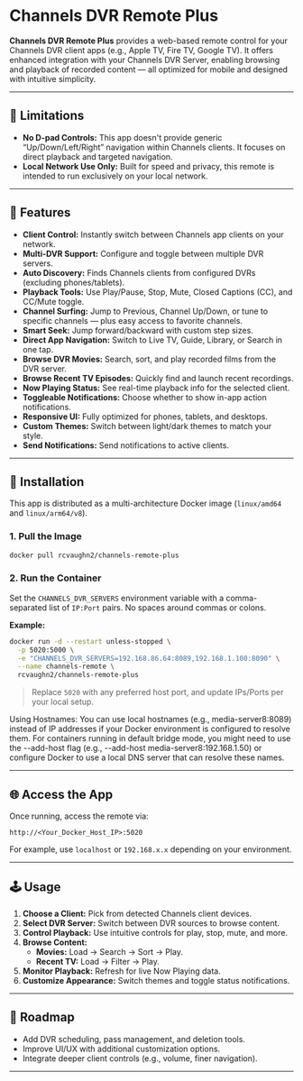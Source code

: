 # **Channels DVR Remote Plus**

**Channels DVR Remote Plus** provides a web-based remote control for your Channels DVR client apps (e.g., Apple TV, Fire TV, Google TV). It offers enhanced integration with your Channels DVR Server, enabling browsing and playback of recorded content — all optimized for mobile and designed with intuitive simplicity.

---

## 🚫 Limitations

- **No D-pad Controls:** This app doesn't provide generic “Up/Down/Left/Right” navigation within Channels clients. It focuses on direct playback and targeted navigation.
- **Local Network Use Only:** Built for speed and privacy, this remote is intended to run exclusively on your local network.

---

## 🎯 Features

- **Client Control:** Instantly switch between Channels app clients on your network.
- **Multi-DVR Support:** Configure and toggle between multiple DVR servers.
- **Auto Discovery:** Finds Channels clients from configured DVRs (excluding phones/tablets).
- **Playback Tools:** Use Play/Pause, Stop, Mute, Closed Captions (CC), and CC/Mute toggle.
- **Channel Surfing:** Jump to Previous, Channel Up/Down, or tune to specific channels — plus easy access to favorite channels.
- **Smart Seek:** Jump forward/backward with custom step sizes.
- **Direct App Navigation:** Switch to Live TV, Guide, Library, or Search in one tap.
- **Browse DVR Movies:** Search, sort, and play recorded films from the DVR server.
- **Browse Recent TV Episodes:** Quickly find and launch recent recordings.
- **Now Playing Status:** See real-time playback info for the selected client.
- **Toggleable Notifications:** Choose whether to show in-app action notifications.
- **Responsive UI:** Fully optimized for phones, tablets, and desktops.
- **Custom Themes:** Switch between light/dark themes to match your style.
- **Send Notifications:** Send notifications to active clients.

---

## 🐳 Installation

This app is distributed as a multi-architecture Docker image (`linux/amd64` and `linux/arm64/v8`).

### 1. Pull the Image
```bash
docker pull rcvaughn2/channels-remote-plus
```

### 2. Run the Container

Set the `CHANNELS_DVR_SERVERS` environment variable with a comma-separated list of `IP:Port` pairs. No spaces around commas or colons.

**Example:**
```bash
docker run -d --restart unless-stopped \
  -p 5020:5000 \
  -e "CHANNELS_DVR_SERVERS=192.168.86.64:8089,192.168.1.100:8090" \
  --name channels-remote \
  rcvaughn2/channels-remote-plus
```

> Replace `5020` with any preferred host port, and update IPs/Ports per your local setup.

Using Hostnames: You can use local hostnames (e.g., media-server8:8089) instead of IP addresses if your Docker environment is configured to resolve them. For containers running in default bridge mode, you might need to use the --add-host flag (e.g., --add-host media-server8:192.168.1.50) or configure Docker to use a local DNS server that can resolve these names.

---

## 🌐 Access the App

Once running, access the remote via:

```
http://<Your_Docker_Host_IP>:5020
```

For example, use `localhost` or `192.168.x.x` depending on your environment.

---

## 🕹️ Usage

1. **Choose a Client:** Pick from detected Channels client devices.
2. **Select DVR Server:** Switch between DVR sources to browse content.
3. **Control Playback:** Use intuitive controls for play, stop, mute, and more.
4. **Browse Content:**
   - **Movies:** Load → Search → Sort → Play.
   - **Recent TV:** Load → Filter → Play.
5. **Monitor Playback:** Refresh for live Now Playing data.
6. **Customize Appearance:** Switch themes and toggle status notifications.

---

## 🚧 Roadmap

- Add DVR scheduling, pass management, and deletion tools.
- Improve UI/UX with additional customization options.
- Integrate deeper client controls (e.g., volume, finer navigation).

---
